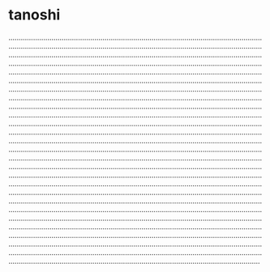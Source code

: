 # tanoshi

...................................................................................................................................................................................................................................................................................................................................................................................................................................................................................................................................................................................................................................................................................................................................................................................................................................................................................................................................................................................................................................................................................................................................................................................................................................................................................................................................................................................................................................................................................................................................................................................................................................................................................................................................................................................................................................................................................................................................................................................................................................................................................................................................................................................................................................................................................................................................................................................................................................................................................................................................................................................................................................................................................................................................................................................................................................................................................................................................................................................................................................................................................................................................................................................................................................................................................................................................................................................................................................................................................